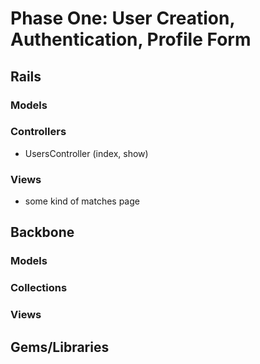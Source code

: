 # Phase One: User Creation, Authentication, Profile Form

## Rails
### Models

### Controllers
* UsersController (index, show)

### Views
* some kind of matches page

## Backbone
### Models

### Collections

### Views

## Gems/Libraries
